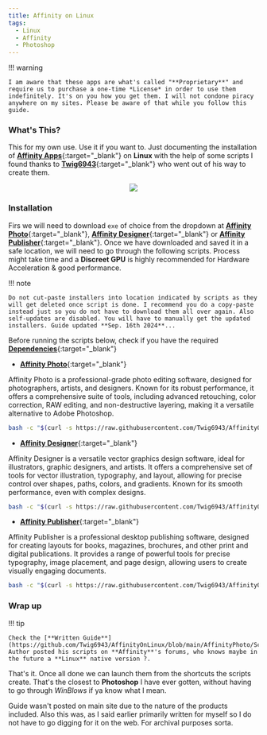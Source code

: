 ```yaml
---
title: Affinity on Linux
tags:
  - Linux
  - Affinity
  - Photoshop
---
```


!!! warning

    I am aware that these apps are what's called "**Proprietary**" and require us to purchase a one-time *License* in order to use them indefinitely. It's on you how you get them. I will not condone piracy anywhere on my sites. Please be aware of that while you follow this guide.

### What's This?

This for my own use. Use it if you want to. Just documenting the installation of [**Affinity Apps**](https://affinity.serif.com/en-us/){:target="_blank"} on **Linux** with the help of some scripts I found thanks to [**Twig6943**](https://github.com/Twig6943){:target="_blank"} who went out of his way to create them.

<p align="center">
  <img src="https://i.imgur.com/MABHj31.jpeg">
</p>

### Installation

Firs we will need to download `exe` of choice from the dropdown at [**Affinity Photo**](https://store.serif.com/update/windows/photo/2/){:target="_blank"}, [**Affinity Designer**](https://store.serif.com/update/windows/designer/2/){:target="_blank"} or [**Affinity Publisher**](https://store.serif.com/update/windows/publisher/2/){:target="_blank"}. Once we have downloaded and saved it in a safe location, we will need to go through the following scripts. Process might take time and a **Discreet GPU** is highly recommended for Hardware Acceleration & good performance.

!!! note

    Do not cut-paste installers into location indicated by scripts as they will get deleted once script is done. I recommend you do a copy-paste instead just so you do not have to download them all over again. Also self-updates are disabled. You will have to manually get the updated installers. Guide updated **Sep. 16th 2024**...

Before running the scripts below, check if you have the required [**Dependencies**](https://github.com/Twig6943/AffinityOnLinux/blob/main/Guide/Guide.md#required-dependencies){:target="_blank"}

- [**Affinity Photo**](https://affinity.serif.com/en-gb/photo/?#top){:target="_blank"}

Affinity Photo is a professional-grade photo editing software, designed for photographers, artists, and designers. Known for its robust performance, it offers a comprehensive suite of tools, including advanced retouching, color correction, RAW editing, and non-destructive layering, making it a versatile alternative to Adobe Photoshop.

```Bash
bash -c "$(curl -s https://raw.githubusercontent.com/Twig6943/AffinityOnLinux/main/AffinityScripts/AffinityPhoto.sh)"
```

- [**Affinity Designer**](https://affinity.serif.com/en-us/designer/?#top){:target="_blank"}

Affinity Designer is a versatile vector graphics design software, ideal for illustrators, graphic designers, and artists. It offers a comprehensive set of tools for vector illustration, typography, and layout, allowing for precise control over shapes, paths, colors, and gradients. Known for its smooth performance, even with complex designs.

```Bash
bash -c "$(curl -s https://raw.githubusercontent.com/Twig6943/AffinityOnLinux/main/AffinityScripts/AffinityDesigner.sh)"
```

- [**Affinity Publisher**](https://affinity.serif.com/en-us/designer/?#top){:target="_blank"}

Affinity Publisher is a professional desktop publishing software, designed for creating layouts for books, magazines, brochures, and other print and digital publications. It provides a range of powerful tools for precise typography, image placement, and page design, allowing users to create visually engaging documents.

```Bash
bash -c "$(curl -s https://raw.githubusercontent.com/Twig6943/AffinityOnLinux/main/AffinityScripts/AffinityPublisher.sh)"
```

### Wrap up

!!! tip

    Check the [**Written Guide**](https://github.com/Twig6943/AffinityOnLinux/blob/main/AffinityPhoto/Script.sh). Author posted his scripts on **Affinity**'s forums, who knows maybe in the future a **Linux** native version ?.

That's it. Once all done we can launch them from the shortcuts the scripts create. That's the closest to **Photoshop** I have ever gotten, without having to go through *WinBlows* if ya know what I mean.

Guide wasn't posted on main site due to the nature of the products included. Also this was, as I said earlier primarily written for myself so I do not have to go digging for it on the web. For archival purposes sorta.


